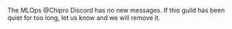 The MLOps @Chipro Discord has no new messages. If this guild has been quiet for too long, let us know and we will remove it.